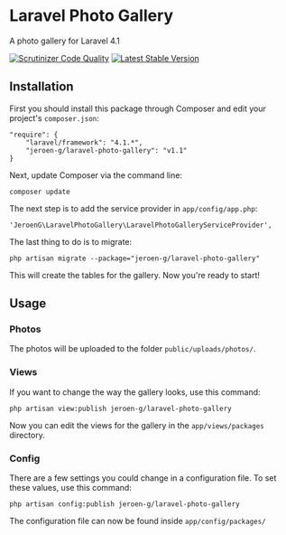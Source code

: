Laravel Photo Gallery
=====================

A photo gallery for Laravel 4.1

[![Scrutinizer Code Quality](https://scrutinizer-ci.com/g/Jeroen-G/laravel-photo-gallery/badges/quality-score.png?s=d18bf338ee3a9ea64a8347d5893b59969b8a6b21)](https://scrutinizer-ci.com/g/Jeroen-G/laravel-photo-gallery/)
[![Latest Stable Version](https://poser.pugx.org/jeroen-g/laravel-photo-gallery/v/stable.png)](https://packagist.org/packages/jeroen-g/laravel-photo-gallery)

## Installation
First you should install this package through Composer and edit your project's `composer.json`:

    "require": {
		"laravel/framework": "4.1.*",
		"jeroen-g/laravel-photo-gallery": "v1.1"
	}

Next, update Composer via the command line:

    composer update

The next step is to add the service provider in `app/config/app.php`:

    'JeroenG\LaravelPhotoGallery\LaravelPhotoGalleryServiceProvider',

The last thing to do is to migrate:

	php artisan migrate --package="jeroen-g/laravel-photo-gallery"

This will create the tables for the gallery. Now you're ready to start!

## Usage

### Photos
The photos will be uploaded to the folder `public/uploads/photos/`.

### Views
If you want to change the way the gallery looks, use this command:

    php artisan view:publish jeroen-g/laravel-photo-gallery

Now you can edit the views for the gallery in the `app/views/packages` directory.

### Config
There are a few settings you could change in a configuration file. To set these values, use this command:

    php artisan config:publish jeroen-g/laravel-photo-gallery

The configuration file can now be found inside `app/config/packages/`
